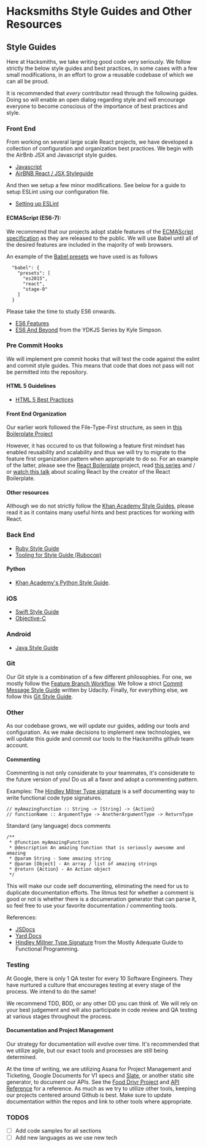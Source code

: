 # Hacksmiths Style Guides and Other Resources

## Style Guides
Here at Hacksmiths, we take writing good code very seriously.  We follow strictly the below style guides and best practices, in some cases with a few small modifications, in an effort to grow a reusable codebase of which we can all be proud.

It is recommended that _every_ contributor read through the following guides. Doing so will enable an open dialog regarding style and will encourage everyone to become conscious of the importance of best practices and style.

### Front End
From working on several large scale React projects, we have developed a collection of configuration and organization best practices.  We begin with the AirBnb JSX and Javascript style guides.
* [Javascript](https://github.com/teamhacksmiths/javascript)
* [AirBNB React / JSX Styleguide](https://github.com/teamhacksmiths/javascript/tree/master/react)

And then we setup a few minor modifications.  See below for a guide to setup ESLint using our configuration file.
* [Setting up ESLint](https://github.com/teamhacksmiths/project-resources/blob/master/configuration/about.md)

#### ECMAScript (ES6-7):
We recommend that our projects adopt stable features of the [ECMAScript specification](http://www.ecmascript.org/) as they are released to the public.  We will use Babel until all of the desired features are included in the majority of web browsers. 

An example of the [Babel presets](https://github.com/RyanCCollins/react-redux-simple-starter/blob/master/package.json) we have used is as follows
```
  "babel": {
    "presets": [
      "es2015",
      "react",
      "stage-0"
    ]
  }
```

Please take the time to study ES6 onwards.
* [ES6 Features](http://es6-features.org/)
* [ES6 And Beyond](https://github.com/getify/You-Dont-Know-JS/tree/master/es6%20%26%20beyond) from the YDKJS Series by Kyle Simpson.

### Pre Commit Hooks
We will implement pre commit hooks that will test the code against the eslint and commit style guides.  This means that code that does not pass will not be permitted into the repository.

#### HTML 5 Guidelines
* [HTML 5 Best Practices](https://github.com/teamhacksmiths/project-resources/blob/master/HTML5-GUIDELINES.md)

#### Front End Organization
Our earlier work followed the File-Type-First structure, as seen in [this Boilerplate Project](https://github.com/RyanCCollins/react-redux-simple-starter)

However, it has occured to us that following a feature first mindset has enabled reusability and scalability and thus we will try to migrate to the feature first organization pattern when appropriate to do so.  For an example of the latter, please see the [React Boilerplate](https://github.com/mxstbr/react-boilerplate) project, read [this series](http://engineering.kapost.com/2016/01/organizing-large-react-applications/) and / or [watch this talk](https://vimeo.com/168648012) about scaling React by the creator of the React Boilerplate.

#### Other resources
Although we do not strictly follow the [Khan Academy Style Guides](https://github.com/teamhacksmiths/style-guides/blob/master/style/react.md), please read it as it contains many useful hints and best practices for working with React.

### Back End
* [Ruby Style Guide](https://github.com/bbatsov/ruby-style-guide)
* [Tooling for Style Guide (Rubocop)](https://github.com/bbatsov/rubocop)

#### Python
* [Khan Academy's Python Style Guide](https://github.com/teamhacksmiths/style-guides/blob/master/style/python.md).

### iOS
* [Swift Style Guide](https://github.com/ryan-collins-forks/swift-style-guide)
* [Objective-C](https://github.com/Khan/objective-c-style-guide)

### Android
* [Java Style Guide](http://source.android.com/source/code-style.html)

### Git
Our Git style is a combination of a few different philosophies. For one, we mostly follow the [Feature Branch Workflow](https://www.atlassian.com/git/tutorials/comparing-workflows/feature-branch-workflow).  We follow a strict [Commit Message Style Guide](https://udacity.github.io/git-styleguide/) written by Udacity.  Finally, for everything else, we follow this [Git Style Guide](https://github.com/jonathanong/git-style-guide).  

### Other
As our codebase grows, we will update our guides, adding our tools and configuration.  As we make decisions to implement new technologies, we will update this guide and commit our tools to the Hacksmiths github team account.

#### Commenting
Commenting is not only considerate to your teammates, it's considerate to the future version of you! Do us all a favor and adopt a commenting pattern.

Examples:
The [Hindley Milner Type signature](https://en.wikipedia.org/wiki/Hindley%E2%80%93Milner_type_system) is a self documenting way to write functional code type signatures.
```
// myAmazingFunction :: String -> [String] -> {Action}
// functionName :: ArgumentType -> AnotherArgumentType -> ReturnType
```

Standard (any language) docs comments
```
/**
 * @function myAmazingFunction
 * @description An amazing function that is seriously awesome and amazing
 * @param String - Some amazing string
 * @param [Object] - An array / list of amazing strings
 * @return {Action} - An Action object
 */
```
This will make our code self documenting, eliminating the need for us to duplicate documentation efforts.  The litmus test for whether a comment is good or not is whether there is a documenation generator that can parse it, so feel free to use your favorite documentation / commenting tools.

References:
* [JSDocs](http://usejsdoc.org/)
* [Yard Docs](http://yardoc.org/)
* [Hindley Millner Type Signature](https://github.com/MostlyAdequate/mostly-adequate-guide/blob/master/ch7.md) from the Mostly Adequate Guide to Functional Programming.

### Testing
At Google, there is only 1 QA tester for every 10 Software Engineers.  They have nurtured a culture that encourages testing at every stage of the process. We intend to do the same!

We recommend TDD, BDD, or any other DD you can think of.  We will rely on your best judgement and will also participate in code review and QA testing at various stages throughout the process.

#### Documentation and Project Management
Our strategy for documentation will evolve over time.  It's recommended that we utilize agile, but our exact tools and processes are still being determined.

At the time of writing, we are utilizing Asana for Project Management and Ticketing, Google Documents for V1 specs and [Slate](https://github.com/tripit/slate), or another static site generator, to document our APIs. See the [Food Drivr Project](https://github.com/teamhacksmiths/food-drivr) and [API Reference](http://teamhacksmiths.github.io/food-drivr-api-documentation/) for a reference.  As much as we try to utilize other tools, keeping our projects centered around Github is best.  Make sure to update documentation within the repos and link to other tools where appropriate.

### TODOS
* [ ] Add code samples for all sections
* [ ] Add new languages as we use new tech
